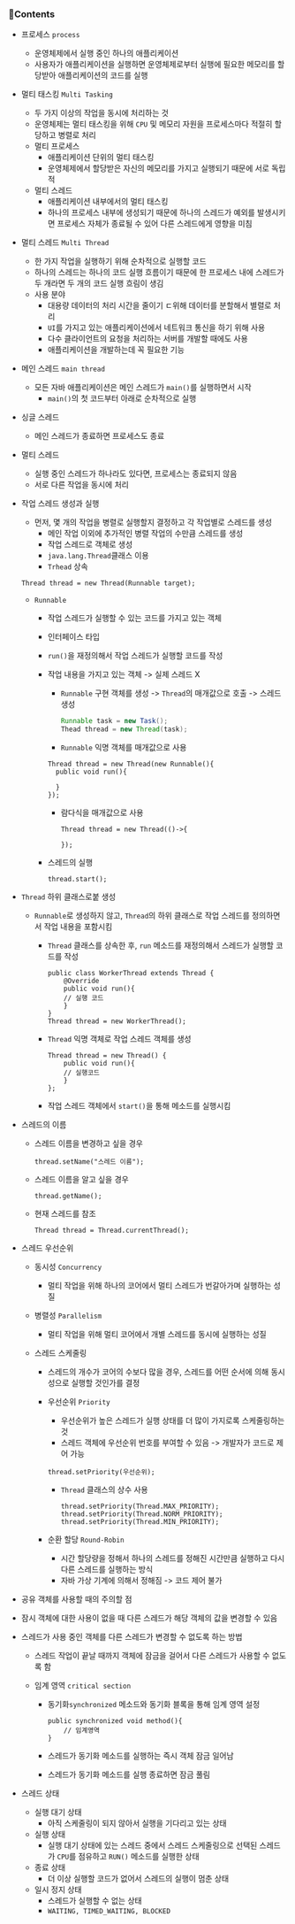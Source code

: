 ### 📒Contents

- 프로세스 `process`
  
    - 운영체제에서 실행 중인 하나의 애플리케이션
    - 사용자가 애플리케이션을 실행하면 운영체제로부터 실행에 필요한 메모리를 할당받아 애플리케이션의 코드를 실행
    
- 멀티 태스킹 `Multi Tasking`

    - 두 가지 이상의 작업을 동시에 처리하는 것
    - 운영체제는 멀티 태스킹을 위해 `CPU` 및 메모리 자원을 프로세스마다 적절히 할당하고 병렬로 처리
    - 멀티 프로세스
        - 애플리케이션 단위의 멀티 태스킹
        - 운영체제에서 할당받은 자신의 메모리를 가지고 실행되기 때문에 서로 독립적
    - 멀티 스레드
        - 애플리케이션 내부에서의 멀티 태스킹
        - 하나의 프로세스 내부에 생성되기 때문에 하나의 스레드가 예외를 발생시키면 프로세스 자체가 종료될 수 있어 다른 스레드에게 영향을 미침

- 멀티 스레드 `Multi Thread`

    - 한 가지 작업을 실행하기 위해 순차적으로 실행할 코드
    - 하나의 스레드는 하나의 코드 실행 흐름이기 때문에 한 프로세스 내에 스레드가 두 개라면 두 개의 코드 실행 흐림이 생김
    - 사용 분야
        - 대용량 데이터의 처리 시간을 줄이기 ㄷ위해 데이터를 분할해서 별렬로 처리
        - `UI`를 가지고 있는 애플리케이션에서 네트워크 통신을 하기 위해 사용
        - 다수 클라이언트의 요청을 처리하는 서버를 개발할 때에도 사용
        - 애플리케이션을 개발하는데 꼭 필요한 기능

- 메인 스레드 `main thread`

    - 모든 자바 애플리케이션은 메인 스레드가 `main()`를 실행하면서 시작
        - `main()`의 첫 코드부터 아래로 순차적으로 실행

- 싱글 스레드

    - 메인 스레드가 종료하면 프로세스도 종료

- 멀티 스레드

    - 실행 중인 스레드가 하나라도 있다면, 프로세스는 종료되지 않음
    - 서로 다른 작업을 동시에 처리

- 작업 스레드 생성과 실행

    - 먼저, 몇 개의 작업을 병렬로 실행할지 결정하고 각 작업별로 스레드를 생성
        - 메인 작업 이외에 추가적인 병렬 작업의 수만큼 스레드를 생성
        - 작업 스레드로 객체로 생성
        - `java.lang.Thread`클래스 이용
        - `Trhead` 상속

    `Thread thread = new Thread(Runnable target);`

    - `Runnable`

      - 작업 스레드가 실행할 수 있는 코드를 가지고 있는 객체

      - 인터페이스 타입

      - `run()`을 재정의해서 작업 스레드가 실행할 코드를 작성

      - 작업 내용을 가지고 있는 객체 -> 실제 스레드 X

        - `Runnable` 구현 객체를 생성 -> `Thread`의 매개값으로 호출 -> 스레드 생성

          ```java
          Runnable task = new Task();
          Thead thread = new Thread(task);
          ```

        -  `Runnable` 익명 객체를 매개값으로 사용

          ```
          Thread thread = new Thread(new Runnable(){
          	public void run(){
          	
          	}
          });
          ```

        - 람다식을 매개값으로 사용

          ```
          Thread thread = new Thread(()->{
          	
          });
          ```

      - 스레드의 실행

        ```
        thread.start();
        ```

- `Thread` 하위 클래스로붙 생성

    - `Runnable`로 생성하지 않고, `Thread`의 하위 클래스로 작업 스레드를 정의하면서 작업 내용을 포함시킴

        - `Thread` 클래스를 상속한 후, `run` 메소드를 재정의해서 스레드가 실행할 코드를 작성

            ```
            public class WorkerThread extends Thread {
            	@Override
            	public void run(){
            	// 실행 코드
            	}
            }
            Thread thread = new WorkerThread();
            ```

        - `Thread` 익명 객체로 작업 스레드 객체를 생성

            ```
            Thread thread = new Thread() {
            	public void run(){
            	// 실행코드
            	}
            };
            ```

        - 작업 스레드 객체에서 `start()`을 통해 메소드를 실행시킴

- 스레드의 이름

    - 스레드 이름을 변경하고 싶을 경우

        ```
        thread.setName("스레드 이름");
        ```

    - 스레드 이름을 알고 싶을 경우

        ```
        thread.getName();
        ```

    - 현재 스레드를 참조

        ```
        Thread thread = Thread.currentThread();
        ```

- 스레드 우선순위

    - 동시성 `Concurrency`

        - 멀티 작업을 위해 하나의 코어에서 멀티 스레드가 번갈아가며 실행하는 성질

    - 병렬성 `Parallelism`

        - 멀티 작업을 위해 멀티 코어에서 개별 스레드를 동시에 실행하는 성질

    - 스레드 스케줄링

        - 스레드의 개수가 코어의 수보다 많을 경우, 스레드를 어떤 순서에 의해 동시성으로 실행할 것인가를 결정

        -  우선순위 `Priority`

            - 우선순위가 높은 스레드가 실행 상태를 더 많이 가지로록 스케줄링하는 것
            - 스레드 객체에 우선순위 번호를 부여할 수 있음 -> 개발자가 코드로 제어 가능

            ```
            thread.setPriority(우선순위);
            ```

            - `Thread` 클래스의 상수 사용

              ```
              thread.setPriority(Thread.MAX_PRIORITY);
              thread.setPriority(Thread.NORM_PRIORITY);
              thread.setPriority(Thread.MIN_PRIORITY);
              ```

        - 순환 할당 `Round-Robin`

            - 시간 할당량을 정해서 하나의 스레드를 정해진 시간만큼 실행하고 다시 다른 스레드를 실행하는 방식
            - 자바 가상 기계에 의해서 정해짐 -> 코드 제어 불가

-  공유 객체를 사용할 때의 주의할 점

  - 잠시 객체에 대한 사용이 없을 때 다른 스레드가 해당 객체의 값을 변경할 수 있음

  - 스레드가 사용 중인 객체를 다른 스레드가 변경할 수 없도록 하는 방법

    - 스레드 작업이 끝날 때까지 객체에 잠금을 걸어서 다른 스레드가 사용할 수 없도록 함

    - 임계 영역 `critical section`

      - 동기화`synchronized` 메소드와 동기화 블록을 통해 임계 영역 설정

        ```
        public synchronized void method(){
        	// 임계영역
        }
        ```

      - 스레드가 동기화 메소드를 실행하는 즉시 객체 잠금 일어남

      - 스레드가 동기화 메소드를 실행 종료하면 잠금 풀림

- 스레드 상태
  - 실행 대기 상태
    - 아직 스케줄링이 되지 않아서 실행을 기다리고 있는 상태
  - 실행 상태
    - 실행 대기 상태에 있는 스레드 중에서 스레드 스케줄링으로 선택된 스레드가 `CPU`를 점유하고 `RUN()` 메소드를 실행한 상태
  - 종료 상태
    - 더 이상 실행할 코드가 없어서 스레드의 실행이 멈춘 상태
  - 일시 정지 상태
    - 스레드가 실행할 수 없는 상태
    - `WAITING, TIMED_WAITING, BLOCKED`
